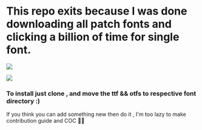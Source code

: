 # This repo exits because I was  done downloading all patch fonts and clicking a billion of time for single font.
![](https://img.shields.io/github/repo-size/abhaytaras7/nerd-fonts-made-easy?style=plastic)


![](https://media.tenor.com/cctV9EvJdAoAAAAC/cat-laptop.gif)
### To install just clone , and move the ttf && otfs to respective font directory :)



If you think you can add something new then do it , I'm too lazy to make contribution guide and COC 🫰🏻


